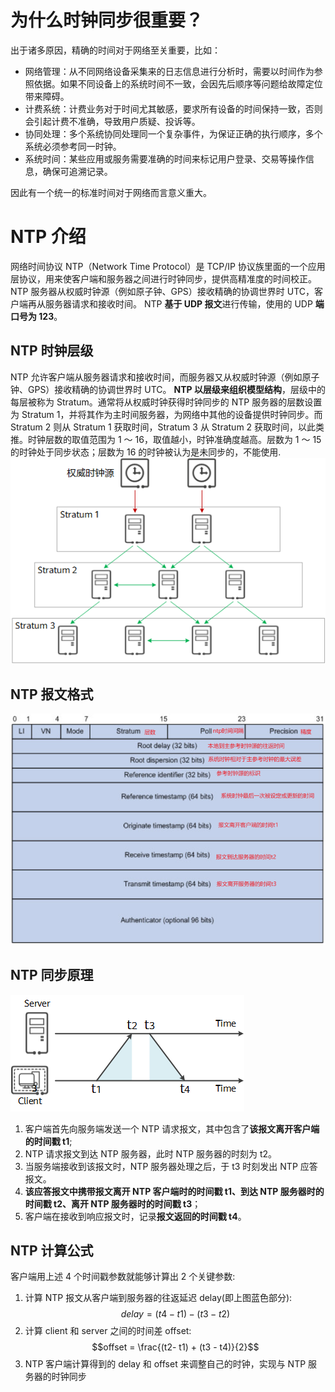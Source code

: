 # 为什么时钟同步很重要？

出于诸多原因，精确的时间对于网络至关重要，比如：

- 网络管理：从不同网络设备采集来的日志信息进行分析时，需要以时间作为参照依据。如果不同设备上的系统时间不一致，会因先后顺序等问题给故障定位带来障碍。
- 计费系统：计费业务对于时间尤其敏感，要求所有设备的时间保持一致，否则会引起计费不准确，导致用户质疑、投诉等。
- 协同处理：多个系统协同处理同一个复杂事件，为保证正确的执行顺序，多个系统必须参考同一时钟。
- 系统时间：某些应用或服务需要准确的时间来标记用户登录、交易等操作信息，确保可追溯记录。

因此有一个统一的标准时间对于网络而言意义重大。

# NTP 介绍

网络时间协议 NTP（Network Time Protocol）是 TCP/IP 协议族里面的一个应用层协议，用来使客户端和服务器之间进行时钟同步，提供高精准度的时间校正。NTP 服务器从权威时钟源（例如原子钟、GPS）接收精确的协调世界时 UTC，客户端再从服务器请求和接收时间。
NTP **基于 UDP 报文**进行传输，使用的 UDP **端口号为 123**。

## NTP 时钟层级

NTP 允许客户端从服务器请求和接收时间，而服务器又从权威时钟源（例如原子钟、GPS）接收精确的协调世界时 UTC。
**NTP 以层级来组织模型结构**，层级中的每层被称为 Stratum。通常将从权威时钟获得时钟同步的 NTP 服务器的层数设置为 Stratum 1，并将其作为主时间服务器，为网络中其他的设备提供时钟同步。而 Stratum 2 则从 Stratum 1 获取时间，Stratum 3 从 Stratum 2 获取时间，以此类推。时钟层数的取值范围为 1 ～ 16，取值越小，时钟准确度越高。层数为 1 ～ 15 的时钟处于同步状态；层数为 16 的时钟被认为是未同步的，不能使用.
![Alt text](ntp.assets/image.png)

## NTP 报文格式

![Alt text](ntp.assets/image-2.png)

## NTP 同步原理

![Alt text](ntp.assets/image-1.png)

1. 客户端首先向服务端发送一个 NTP 请求报文，其中包含了**该报文离开客户端的时间戳 t1**;
1. NTP 请求报文到达 NTP 服务器，此时 NTP 服务器的时刻为 t2。
1. 当服务端接收到该报文时，NTP 服务器处理之后，于 t3 时刻发出 NTP 应答报文。
1. **该应答报文中携带报文离开 NTP 客户端时的时间戳 t1、到达 NTP 服务器时的时间戳 t2、离开 NTP 服务器时的时间戳 t3**；
1. 客户端在接收到响应报文时，记录**报文返回的时间戳 t4**。

## NTP 计算公式

客户端用上述 4 个时间戳参数就能够计算出 2 个关键参数:

1. 计算 NTP 报文从客户端到服务器的往返延迟 delay(即上图蓝色部分): $$delay = (t4 - t1) - (t3 - t2)$$
1. 计算 client 和 server 之间的时间差 offset: $$offset = \frac{(t2- t1) + (t3 - t4)}{2}$$
1. NTP 客户端计算得到的 delay 和 offset 来调整自己的时钟，实现与 NTP 服务器的时钟同步
